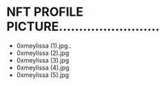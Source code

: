 # NFT PROFILE PICTURE.........................
- 0xmeylissa (1).jpg..
- 0xmeylissa (2).jpg
- 0xmeylissa (3).jpg
- 0xmeylissa (4).jpg
- 0xmeylissa (5).jpg
